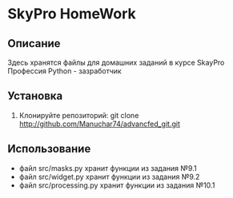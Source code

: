 # SkyPro HomeWork

## Описание

Здесь хранятся файлы для домашних заданий
в курсе SkayPro Профессия Python - зазработчик

## Установка

1. Клонируйте репозиторий:
   git clone http://github.com/Manuchar74/advancfed_git.git

## Использование


+ файл src/masks.py хранит функции из задания №9.1
+ файл src/widget.py хранит функции из задания №9.2
+ файл src/processing.py хранит функции из задания №10.1